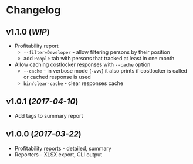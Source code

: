 
# Changelog

## v1.1.0 (_WIP_)

* Profitability report
    * `--filter=Developer` - allow filtering persons by their position
    * add `People` tab with persons that tracked at least in one month
* Allow caching costlocker responses with `--cache` option
    * `--cache` - in verbose mode (`-vvv`) it also prints if costlocker is called or cached response is used
    * `bin/clear-cache` - clear responses cache


## v1.0.1 (_2017-04-10_)

* Add tags to summary report

## v1.0.0 (_2017-03-22_)

* Profitability reports - detailed, summary
* Reporters - XLSX export, CLI output

